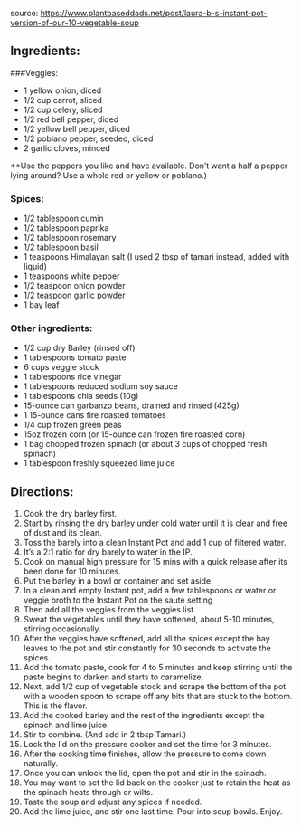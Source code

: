 source: https://www.plantbaseddads.net/post/laura-b-s-instant-pot-version-of-our-10-vegetable-soup

## Ingredients:
###Veggies:
- 1 yellow onion, diced
- 1/2 cup carrot, sliced
- 1/2 cup celery, sliced
- 1/2 red bell pepper, diced
- 1/2 yellow bell pepper, diced
- 1/2 poblano pepper, seeded, diced
- 2 garlic cloves, minced

**Use the peppers you like and have available. Don’t want a half a pepper lying around? Use a whole red or yellow or poblano.)

### Spices:
- 1/2 tablespoon cumin
- 1/2 tablespoon paprika
- 1/2 tablespoon rosemary
- 1/2 tablespoon basil
- 1 teaspoons Himalayan salt (I used 2 tbsp of tamari instead, added with liquid)
- 1 teaspoons white pepper
- 1/2 teaspoon onion powder
- 1/2 teaspoon garlic powder
- 1 bay leaf

### Other ingredients:

- 1/2 cup dry Barley (rinsed off)
- 1 tablespoons tomato paste
- 6 cups veggie stock
- 1 tablespoons rice vinegar
- 1 tablespoons reduced sodium soy sauce
- 1 tablespoons chia seeds (10g)
- 15-ounce can garbanzo beans, drained and rinsed (425g) 
- 1 15-ounce cans fire roasted tomatoes
- 1/4 cup frozen green peas
- 15oz frozen corn (or 15-ounce can frozen fire roasted corn)
- 1 bag chopped frozen spinach (or about 3 cups of chopped fresh spinach) 
- 1 tablespoon freshly squeezed lime juice

## Directions:
1. Cook the dry barley first. 
2. Start by rinsing the dry barley under cold water until it is clear and free of dust and its clean. 
3. Toss the barely into a clean Instant Pot and add 1 cup of filtered water. 
4. It’s a 2:1 ratio for dry barely to water in the IP.  
5. Cook on manual high pressure for 15 mins with a quick release after its been done for 10 minutes.  
6. Put the barley in a bowl or container and set aside. 
7. In a clean and empty Instant pot, add a few tablespoons or water or veggie broth to the Instant Pot on the saute setting
8. Then add all the veggies from the veggies list. 
9. Sweat the vegetables until they have softened, about 5-10 minutes, stirring occasionally. 
10. After the veggies have softened, add all the spices except the bay leaves to the pot and stir constantly for 30 seconds to activate the spices. 
11. Add the tomato paste, cook for 4 to 5 minutes and keep stirring until the paste begins to darken and starts to caramelize. 
12. Next, add 1/2 cup of vegetable stock and scrape the bottom of the pot with a wooden spoon to scrape off any bits that are stuck to the bottom. This is the flavor. 
13. Add the cooked barley and the rest of the ingredients except the spinach and lime juice. 
14. Stir to combine. (And add in 2 tbsp Tamari.)
15. Lock the lid on the pressure cooker and set the time for 3 minutes.
16. After the cooking time finishes, allow the pressure to come down naturally. 
17. Once you can unlock the lid, open the pot and stir in the spinach. 
18. You may want to set the lid back on the cooker just to retain the heat as the spinach heats through or wilts. 
19. Taste the soup and adjust any spices if needed.
20. Add the lime juice, and stir one last time. Pour into soup bowls. Enjoy.
